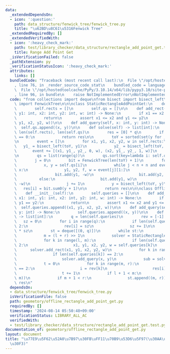 ```yaml
---
data:
  _extendedDependsOn:
  - icon: ':question:'
    path: data_structure/fenwick_tree/fenwick_tree.py
    title: "\u62BD\u8C61\u5316Fenwick Tree"
  _extendedRequiredBy: []
  _extendedVerifiedWith:
  - icon: ':heavy_check_mark:'
    path: test/library_checker/data_structure/rectangle_add_point_get.test.py
    title: Range Add Point Get
  _isVerificationFailed: false
  _pathExtension: py
  _verificationStatusIcon: ':heavy_check_mark:'
  attributes:
    links: []
  bundledCode: "Traceback (most recent call last):\n  File \"/opt/hostedtoolcache/PyPy/3.10.14/x64/lib/pypy3.10/site-packages/onlinejudge_verify/documentation/build.py\"\
    , line 76, in _render_source_code_stat\n    bundled_code = language.bundle(\n\
    \  File \"/opt/hostedtoolcache/PyPy/3.10.14/x64/lib/pypy3.10/site-packages/onlinejudge_verify/languages/python.py\"\
    , line 96, in bundle\n    raise NotImplementedError\nNotImplementedError\n"
  code: "from collections import deque\nfrom bisect import bisect_left\n\nfrom data_structure.fenwick_tree.fenwick_tree\
    \ import FenwickTree\n\n\nclass StaticRectangleAddPointGet:\n    def __init__(self):\n\
    \        self.rects = []\n        self.qs = []\n\n    def add_rect(self, x1: int,\
    \ y1: int, x2: int, y2: int, w: int) -> None:\n        if x1 == x2 or y1 == y2:\n\
    \            return\n        assert x1 <= x2 and y1 <= y2\n        self.rects.append((x1,\
    \ y1, x2, y2, w))\n\n    def add_query(self, x: int, y: int) -> None:\n      \
    \  self.qs.append((x, y))\n\n    def solve(self) -> list[int]:\n        n, q =\
    \ len(self.rects), len(self.qs)\n        res = [0] * q\n        if n == 0 or q\
    \ == 0:\n            return res\n\n        toY = sorted(set(y for _, y in self.qs))\n\
    \n        event = []\n        for x1, y1, x2, y2, w in self.rects:\n         \
    \   y1_ = bisect_left(toY, y1)\n            y2_ = bisect_left(toY, y2)\n     \
    \       event += [(x1, y1_, y2_, 0, w), (x2, y1_, y2_, 1, w)]\n        event.sort()\n\
    \n        qs = list(range(q))\n        qs.sort(key=lambda i: self.qs[i][0])\n\n\
    \        j = 0\n        bit = FenwickTree(len(toY) + 1)\n        for i in qs:\n\
    \            x, y = self.qs[i]\n            while j < n + n and event[j][0] <=\
    \ x:\n                y1, y2, f, w = event[j][1:]\n                if f:\n   \
    \                 bit.add(y1, -w)\n                    bit.add(y2, w)\n      \
    \          else:\n                    bit.add(y1, w)\n                    bit.add(y2,\
    \ -w)\n                j += 1\n            y = bisect_left(toY, y)\n         \
    \   res[i] = bit.sum0(y + 1)\n\n        return res\n\n\nclass OfflineRectangleAddPointGet:\n\
    \    def __init__(self):\n        self.queries = []\n\n    def add_rect(self,\
    \ x1: int, y1: int, x2: int, y2: int, w: int) -> None:\n        if x1 == x2 or\
    \ y1 == y2:\n            return\n        assert x1 <= x2 and y1 <= y2\n      \
    \  self.queries.append((x1, y1, x2, y2, w))\n\n    def add_query(self, x: int,\
    \ y: int) -> None:\n        self.queries.append((x, y))\n\n    def solve(self)\
    \ -> list[int]:\n        q = len(self.queries)\n        rev = [-1] * q\n     \
    \   sz = 0\n        for i in range(q):\n            if len(self.queries[i]) ==\
    \ 2:\n                rev[i] = sz\n                sz += 1\n\n        res = [0]\
    \ * sz\n        st = deque([(0, q)])\n        while st:\n            l, r = st.popleft()\n\
    \            m = (l + r) >> 1\n            solver = StaticRectangleAddPointGet()\n\
    \            for k in range(l, m):\n                if len(self.queries[k]) >\
    \ 2:\n                    x1, y1, x2, y2, w = self.queries[k]\n              \
    \      solver.add_rect(x1, y1, x2, y2, w)\n            for k in range(m, r):\n\
    \                if len(self.queries[k]) == 2:\n                    x, y = self.queries[k]\n\
    \                    solver.add_query(x, y)\n            sub = solver.solve()\n\
    \            t = 0\n            for k in range(m, r):\n                if len(self.queries[k])\
    \ == 2:\n                    i = rev[k]\n                    res[i] += sub[t]\n\
    \                    t += 1\n            if l + 1 < m:\n                st.append((l,\
    \ m))\n            if m + 1 < r:\n                st.append((m, r))\n        return\
    \ res\n"
  dependsOn:
  - data_structure/fenwick_tree/fenwick_tree.py
  isVerificationFile: false
  path: geometory/offline_rectangle_add_point_get.py
  requiredBy: []
  timestamp: '2024-08-14 05:50:48+09:00'
  verificationStatus: LIBRARY_ALL_AC
  verifiedWith:
  - test/library_checker/data_structure/rectangle_add_point_get.test.py
documentation_of: geometory/offline_rectangle_add_point_get.py
layout: document
title: "\u77E9\u5F62\u52A0\u7B97\u30FB\uFF11\u70B9\u53D6\u5F97(\u30AA\u30D5\u30E9\u30A4\
  \u30F3)"
---
```

